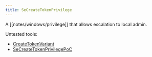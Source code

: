 ```yaml
---
title: SeCreateTokenPrivilege
---
```


A [[notes/windows/privilege]] that allows escalation to local admin.

Untested tools:

- [CreateTokenVariant](https://github.com/daem0nc0re/PrivFu/tree/main/KernelWritePoCs/CreateTokenVariant)
- [SeCreateTokenPrivilegePoC](https://github.com/daem0nc0re/PrivFu/blob/main/PrivilegedOperations/SeCreateTokenPrivilegePoC)
